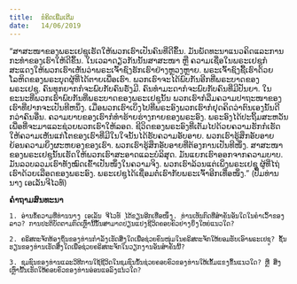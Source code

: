 ```yaml
---
title:  ຂໍຄິດເພີ່ມເຕີມ
date:   14/06/2019
---
```


“ສາສະໜາຂອງພຣະເຢຊູເຮັດໃຫ້ພວກເຮົາເປັນຄົນທີ່ດີຂຶ້ນ. ມັນພັດທະນາແນວຄິດແລະການກະທໍາຂອງເຮົາໃຫ້ດີຂຶ້ນ. ໃນເວລາດຽວກັນນັ້ນສາສະໜາ ຫຼື ຄວາມເຊື່ອໃນພຣະເຢຊູກໍສະແດງໃຫ້ພວກເຮົາເຫັນວ່າພຣະເຈົ້າຊົງຮັກເຮົາຢ່າງຫຼວງຫຼາຍ. ພຣະເຈົ້າຊົງຊື້ເຮົາດ້ວຍໂລຫິດຂອງພຣະບຸດຜູ້ທີ່ໄດ້ຕາຍເພື່ອເຮົາ. ພວກເຮົາຈະໄດ້ພົບກັນອີກທີ່ພຣະບາດຂອງພຣະເຢຊູ. ຄົນທຸກຍາກກໍຈະພົບກັບຄົນຮັ່ງມີ. ຄົນທໍາມະດາກໍຈະພົບກັບຄົນທີ່ມີປັນຍາ. ໃນຂະນະທີ່ພວກເຮົາພົບກັນທີ່ພຣະບາດຂອງພຣະເຢຊູນັ້ນ ພວກເຮົາກໍລືມຄວາມປາຖະໜາຂອງເຮົາທີ່ຢາກຈະເປັນທີຫນຶ່ງ. ເມື່ອພວກເຮົາເບິ່ງໄປທີ່ພຣະອົງພວກເຮົາກໍຢຸດຄິດວ່າຕົນເອງນັ້ນດີກວ່າຄົນອື່ນ. ຄວາມບາບຂອງເຮົາກໍທໍາຮ້າຍຮ່າງກາຍຂອງພຣະອົງ. ພຣະອົງໄດ້ປະຖິ້ມສະຫວັນເພື່ອທີ່ຈະມາແລະຊ່ວຍພວກເຮົາໃຫ້ລອດ. ຊີວິດຂອງພຣະອົງທີ່ເຕັມໄປດ້ວຍຄວາມຮັກກໍເຮັດໃຫ້ຄວາມເຫັນແກ່ໂຕຂອງເຮົາທີ່ມີໃນໃຈນັ້ນໄດ້ຮັບຄວາມອັບອາຍ. ພວກເຮົາຮູ້ສຶກອັບອາຍຍ້ອນຄວາມຍິ່ງຜະຫຍອງຂອງເຮົາ. ພວກເຮົາຮູ້ສຶກອັບອາຍທີ່ຕ້ອງການເປັນທີໜຶ່ງ. ສາສະໜາຂອງພຣະເຢຊູນັ້ນເຮັດໃຫ້ພວກເຮົາສະອາດແລະບໍລິສຸດ. ມັນແຍກເຮົາອອກຈາກຄວາມບາບ. ມັນລວບລວມເຮົາທັງໝົດເຂົ້າເປັນໜຶ່ງໃນຄວາມຈິງ. ພວກເຮົາລ້ວນແຕ່ເພິ່ງພຣະເຢຊູ ຜູ້ທີ່ໄຖ່ເຮົາດ້ວຍເລືອດຂອງພຣະອົງ. ພຣະເຢຊູໄດ້ເຊື່ອມຕໍ່ເຮົາກັບພຣະເຈົ້າອີກເທື່ອໜຶ່ງ.” (ປຶ້ມທ່ານນາງ ເອເລັນຈີໄວທ໌) 

**ຄໍາຖາມສົນທະນາ**

`1.	ອ່ານຂໍ້ຄວາມທີ່ທ່ານນາງ ເອເລັນ ຈີໄວທ໌ ໄດ້ຂຽນອີກເທື່ອໜຶ່ງ. ທ່ານເຫັນກົດທີ່ສໍາຄັນອັນໃດໃນຄໍາເວົ້າຂອງລາວ? ການປະຕິບັດຕາມກົດເຫຼົ່ານີ້ນັ້ນສາມາດປ່ຽນແປງຊີວິດຄອບຄົວຢ່າງຍິ່ງໃຫຍ່ແນວໃດ?`

`2. ຄຣິສຕະຈັກທ້ອງຖິ່ນຂອງທ່ານກໍາລັງເຮັດສິ່ງໃດເພື່ອຊ່ວຍຄົນໜຸ່ມໃນຄຣິສຕະຈັກໃຫ້ຍອມຮັບເອົາພຣະເຢຊູ? ຊັ້ນຮຽນຂອງທ່ານເຮັດສິ່ງໃດເພື່ອຊ່ວຍຄຣິສຕະຈັກໃນວຽກງານອັນສໍາຄັນນີ້?` 

`3. ຊຸມຊົນຂອງທ່ານແລະວິທີການໃຊ້ຊີວິດໃນຊຸມຊົນນັ້ນຊ່ວຍຄອບຄົວຂອງທ່ານໃຫ້ເຂັ້ມແຂງຂຶ້ນແນວໃດ? ຫຼື ສິ່ງເຫຼົ່ານັ້ນເຮັດໃຫ້ຄອບຄົວຂອງທ່ານອ່ອນແອລົງແນວໃດ?`